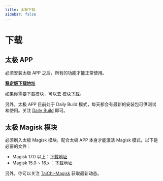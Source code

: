 ```yaml
---
title: 太极下载
sidebar: false
---
```


# 下载

## 太极 APP

必须安装太极 APP 之后，所有的功能才能正常使用。

[**稳定版下载地址**][stable1]

如果你需要下载模块，可以去 [模块下载](../module/module_cn.md)。

另外，太极 APP 目前处于 Daily Build 模式，每天都会有最新的安装包可供测试和使用。关注 [Daily Build][daily-build] 即可。

## 太极 Magisk 模块

必须刷入太极 Magisk 模块，配合太极 APP 本身才能激活 Magisk 模式，以下是必要的文件：

- Magisk 17.0 以上：[下载地址][taichi-magisk17]
- Magisk 15.0 ~ 16.x ：[下载地址][taichi-magisk16]

另外，你可以关注 [TaiChi-Magisk][taichi-magisk] 获取最新动态。

[stable1]: https://github.com/taichi-framework/TaiChi/releases
[stable2]: https://tc5.us/file/19604958-402658311
[daily-build]: https://github.com/taichi-framework/Daily-Build/releases
[taichi-magisk17]: https://taichi.ctfile.com/fs/19604958-392230210
[taichi-magisk16]: https://www.lanzous.com/i37r5kh
[taichi-magisk]: https://github.com/taichi-framework/TaiChi-Magisk/releases
